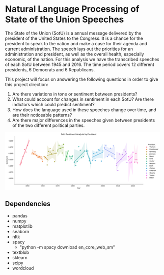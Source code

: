 # Natural Language Processing of State of the Union Speeches

The State of the Union (SotU) is a annual message delivered by the president of the United States to the Congress. It is a chance for the president to speak to the nation and make a case for their agenda and current administration. The speech lays out the priorities for an administration and president, as well as the overall health, especially economic, of the nation. For this analysis we have the transcribed speeches of each SotU between 1945 and 2016. The time period covers 12 different presidents, 6 Democrats and 6 Republicans.

This project will focus on answering the following questions in order to give this project direction:

1. Are there variations in tone or sentiment between presidents?
2. What could account for changes in sentiment in each SotU? Are there indictors which could predict sentiment?
3. How does the language used in these speeches change over time, and are their noticeable patterns?
4. Are there major differences in the speeches given between presidents of the two different political parties.

![text](https://github.com/zberman1234/NLP-State-of-the-Union/blob/main/sentiment.png "SotU Sentiment Analysis")

## Dependencies

- pandas
- numpy
- matplotlib
- seaborn
- nltk
- spacy
    - "python -m spacy download en_core_web_sm"
- textblob
- sklearn
- scipy
- wordcloud
